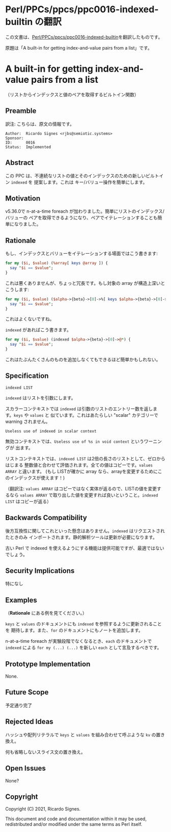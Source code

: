 # Perl/PPCs/ppcs/ppc0016-indexed-builtin の翻訳

この文書は、[Perl/PPCs/ppcs/ppc0016-indexed-builtin](https://github.com/Perl/PPCs/blob/main/ppcs/ppc0016-indexed-builtin.md)を翻訳したものです。

原題は「A built-in for getting index-and-value pairs from a list」です。

# A built-in for getting index-and-value pairs from a list

（リストからインデックスと値のペアを取得するビルトイン関数）

## Preamble

訳注: こちらは、原文の情報です。

    Author:  Ricardo Signes <rjbs@semiotic.systems>
    Sponsor:
    ID:      0016
    Status:  Implemented

## Abstract

この PPC は、不連続なリストの値とそのインデックスのための新しいビルトイン `indexed` を
提案します。これは キー/バリュー操作を簡単にします。

<!-- original
This PPC proposes `indexed`, a new builtin for interleaving a list of values
with their index in that list.  Among other things, this makes key/value
iteration on arrays easy.
-->

## Motivation

v5.36.0で n-at-a-time foreach が加わりました。簡単にリストのインデックス/バリューの
ペアを取得できるようになり、ペアでイテレーションすることも簡単になりました。

<!-- original
With v5.36.0 poised to add n-at-a-time foreach, easily getting a list of
index/value pairs from an array makes iteration over the pairs also becomes
easy.
-->

## Rationale

もし、インデックスとバリューをイテレーションする場面ではこう書きます:

<!-- original
If we start with the specific case of iterating over the indexes and values of
an array using two-target foreach, we might write this:
-->

```perl
for my ($i, $value) (%array[ keys @array ]) {
  say "$i == $value";
}
```

これは悪くありませんが、ちょっと冗長です。もし対象の array が構造上深いとこうします:

<!-- original
This is tolerable, but a bit verbose.  If we bury our target array deep in a
structure, we get this:
-->

```perl
for my ($i, $value) ($alpha->{beta}->[0]->%[ keys $alpha->{beta}->[0]->@* ]) {
  say "$i == $value";
}
```

これはよくないですね。

`indexed` があればこう書きます。

<!-- original
This is pretty bad.

With `indexed`, we write this:
-->

```perl
for my ($i, $value) (indexed $alpha->{beta}->[0]->@*) {
  say "$i == $value";
}
```

これはたぶんたくさんのものを追加しなくてもできるほど簡単かもしれない。

<!-- original
This is probably about as simple as this can get without some significant new
addition to the language.
-->

## Specification

    indexed LIST

`indexed` はリストを引数にします。

スカラーコンテキストでは `indexed` は引数のリストのエントリー数を返します。`keys` や `values` と
似ています。これはあたらしい "scalar" カテゴリーで warning されません。

<!-- original
`indexed` takes a list of arguments.

In scalar context, `indexed` evalutes to the number of entries in its argument,
just like `keys` or `values`.  This is useless, and issues a warning in the new
"scalar" category:
-->

    Useless use of indexed in scalar context

無効コンテキストでは、`Useless use of %s in void context` というワーニングが
出ます。

リストコンテキストでは、`indexed LIST` は2倍の長さのリストとして、ゼロからはじまる
整数値と合わせて評価されます。全ての値はコピーです。`values ARRAY` と違います。
(もし LISTが確かに array なら、arrayを変更するためにこのインデックスが使えます！)

（翻訳注: `values ARRAY` はコピーではなく実体が返るので、LISTの値を変更するなら
`values ARRAY` で取り出した値を変更すれば良いということ。`indexed LIST` はコピーが返る）

<!-- original
In void context, the `Useless use of %s in void context` warning is issued.

In list context, `indexed LIST` evalutes to a list twice the size of the list,
meshing the values with a list of integers starting from zero.  All values are
copies, unlike `values ARRAY`.  (If your LIST was actually an array, you can
use the index to modify the array that way!)
-->

## Backwards Compatibility

後方互換性に関してこれといった懸念はありません。`indexed` はリクエストされたときのみ
インポートされます。静的解析ツールは更新が必要になります。

古い Perl で indexed を使えるようにする機能は提供可能ですが、最適ではないでしょう。

<!-- original
There should be no significant backwards compatibility concerns.  `indexed`
will be imported only when requested.  Static analysis tools may need to be
updated.

A polyfill for indexed can be provided for older perls, but may not be as
optimizable.
-->

## Security Implications

特になし

<!-- original
Nothing specific predicted.
-->

## Examples

（**Rationale** にある例を見てください。）

`keys` と `values` のドキュメントにも `indexed` を参照するように更新されることを
期待します。また、`for` のドキュメントにもノートを追加します。

n-at-a-time foreach が実験段階でなくなるとき、`each` のドキュメントで
`indexed` による `for my (...) (...)` を新しい `each` として言及するべきです。

<!-- original
(See the examples under **Rationale**.)

I expect that docs for `keys` and `values` will be updated to reference
`indexed` as well, and we'll add a note about it to the documentation on `for`
and possibly pair slices.

When n-at-a-time foreach is no longer experimental, we should refer to the
combination of `for my (...) (...)` with `indexed` as forming an alternative to
`each` in the documentation for `each`.
-->

## Prototype Implementation

None.

## Future Scope

予定通り完了

<!-- original
I believe this will be complete as is.
-->

## Rejected Ideas

ハッシュや配列リテラルで `keys` と `values` を組み合わせて呼ぶような `kv` の置き換え。

何も省略しないスライス文の置き換え。

<!-- original
This proposal replaces one for `kv` which could be called on hash or array
literals to act like a combination of `keys` and `values`.

That proposal replaced one for a slice syntax that evaluated to a slice that
omitted nothing.
-->

## Open Issues

None?

## Copyright

Copyright (C) 2021, Ricardo Signes.

This document and code and documentation within it may be used, redistributed
and/or modified under the same terms as Perl itself.
